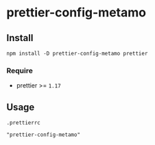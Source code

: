 # prettier-config-metamo

## Install

```
npm install -D prettier-config-metamo prettier
```

### Require

- prettier >= `1.17`

## Usage

`.prettierrc`

```
"prettier-config-metamo"
```